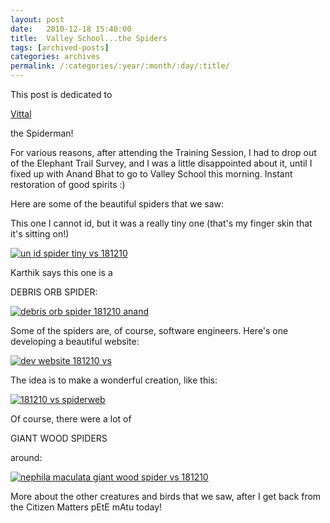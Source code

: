 ```yaml
---
layout: post
date:	2010-12-18 15:40:00
title:  Valley School...the Spiders
tags: [archived-posts]
categories: archives
permalink: /:categories/:year/:month/:day/:title/
---
```

This post is dedicated to 

<a href="http://tiger-tail.blogspot.com/">  Vittal </a>

 the Spiderman!


For various reasons, after attending the Training Session, I had to drop out of the Elephant Trail Survey, and I was a little disappointed about it, until I fixed up with Anand Bhat to go to Valley School this morning. Instant restoration of good spirits :)


Here are some of the beautiful spiders that we saw:


This one I cannot id, but it was a really tiny one (that's my finger skin that it's sitting on!)


<a href="http://s1142.photobucket.com/albums/n602/Deepapctrsglr/?action=view&amp;current=IMG_8305.jpg" target="_blank"><img src="http://i1142.photobucket.com/albums/n602/Deepapctrsglr/IMG_8305.jpg" border="0" alt="un id spider tiny vs 181210"></a>


Karthik says this one is a 

DEBRIS ORB SPIDER:


<a href="http://s1142.photobucket.com/albums/n602/Deepapctrsglr/?action=view&amp;current=IMG_8306.jpg" target="_blank"><img src="http://i1142.photobucket.com/albums/n602/Deepapctrsglr/IMG_8306.jpg" border="0" alt="debris orb spider 181210 anand"></a>


Some of the spiders are, of course, software engineers. Here's one developing a beautiful website:


<a href="http://s1142.photobucket.com/albums/n602/Deepapctrsglr/?action=view&amp;current=IMG_8329.jpg" target="_blank"><img src="http://i1142.photobucket.com/albums/n602/Deepapctrsglr/IMG_8329.jpg" border="0" alt="dev website 181210 vs"></a>


The idea is to make a wonderful creation, like this:


<a href="http://s1142.photobucket.com/albums/n602/Deepapctrsglr/?action=view&amp;current=IMG_8336.jpg" target="_blank"><img src="http://i1142.photobucket.com/albums/n602/Deepapctrsglr/IMG_8336.jpg" border="0" alt="181210 vs spiderweb"></a>


Of course, there were a lot of

GIANT WOOD SPIDERS

around:


<a href="http://s1142.photobucket.com/albums/n602/Deepapctrsglr/?action=view&amp;current=IMG_8349.jpg" target="_blank"><img src="http://i1142.photobucket.com/albums/n602/Deepapctrsglr/IMG_8349.jpg" border="0" alt="nephila maculata giant wood spider vs 181210"></a>

More about the other creatures and birds that we saw, after I get back from the Citizen Matters pEtE mAtu today!
